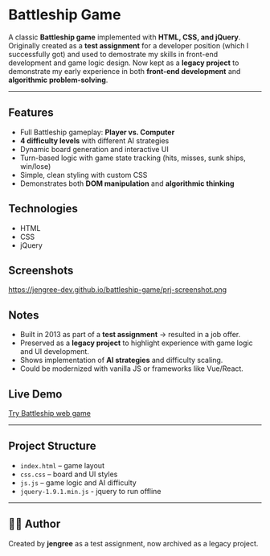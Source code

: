 # Battleship Game
A classic **Battleship game** implemented with **HTML, CSS, and jQuery**.
Originally created as a **test assignment** for a developer position (which I successfully got) and used to demostrate my skills in front-end development and game logic design.
Now kept as a **legacy project** to demonstrate my early experience in both **front-end development** and **algorithmic problem-solving**.

---

## Features
- Full Battleship gameplay: **Player vs. Computer**
- **4 difficulty levels** with different AI strategies
- Dynamic board generation and interactive UI
- Turn-based logic with game state tracking (hits, misses, sunk ships, win/lose)
- Simple, clean styling with custom CSS
- Demonstrates both **DOM manipulation** and **algorithmic thinking**

## Technologies
- HTML
- CSS
- jQuery

## Screenshots
https://jengree-dev.github.io/battleship-game/prj-screenshot.png

## Notes
- Built in 2013 as part of a **test assignment** → resulted in a job offer.
- Preserved as a **legacy project** to highlight experience with game logic and UI development.
- Shows implementation of **AI strategies** and difficulty scaling.
- Could be modernized with vanilla JS or frameworks like Vue/React.

## Live Demo
[Try Battleship web game](https://jengree-dev.github.io/battleship-game/)

---

## Project Structure
- `index.html` – game layout
- `css.css` – board and UI styles
- `js.js` – game logic and AI difficulty
- `jquery-1.9.1.min.js` - jquery to run offline

---

## 👩‍💻 Author
Created by **jengree** as a test assignment, now archived as a legacy project.
